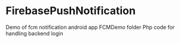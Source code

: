 # FirebasePushNotification
Demo of fcm notification android app
FCMDemo folder Php code for handling backend login
